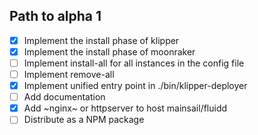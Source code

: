 ## Path to alpha 1

- [x] Implement the install phase of klipper
- [x] Implement the install phase of moonraker
- [ ] Implement install-all for all instances in the config file
- [ ] Implement remove-all
- [x] Implement unified entry point in ./bin/klipper-deployer
- [ ] Add documentation
- [x] Add ~nginx~ or httpserver to host mainsail/fluidd
- [ ] Distribute as a NPM package
